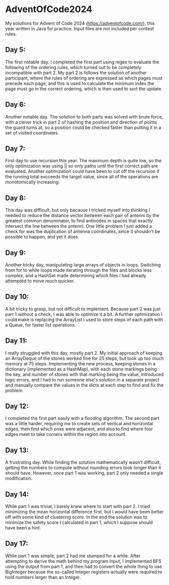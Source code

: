 # AdventOfCode2024
My solutions for Advent of Code 2024 (https://adventofcode.com/), this year written in Java for practice.
Input files are not included per contest rules.

## Day 5: 
The first notable day. I completed the first part using regex to evaluate the following of the ordering rules, which turned out to be completely incompatible with part 2. 
My part 2 is follows the solution of another participant, where the rules of ordering are expressed as which pages must precede each page, and this is used to calculate the minimum index the page must go in the correct ordering, which is then used to sort the update.

## Day 6:
Another notable day. The solution to both parts was solved with brute force, with a clever trick in part 2 of hashing the position and direction of points the guard turns at, so a position could be checked faster than putting it in a set of visited coordinates.

## Day 7:
First day to use recursion this year. The maximum depth is quite low, so the only optimization was using || so only paths until the first correct path are evaluated. Another optimization could have been to cut off the recursion if the running total excceeds the target value, since all of the operations are monotomically increasing.

## Day 8:
This day was difficult, but only because I tricked myself into thinking I needed to reduce the distance vector between each pair of antenni by the greatest common denominator, to find antinodes in spaces that exactly intersect the line between the antenni. One little problem I just added a check for was the duplication of antenna coordinates, since it shouldn't be possible to happen, and yet it does.

## Day 9:
Another tricky day, manipulating large arrays of objects in loops. Switching from for to while loops made iterating through the files and blocks less complex, and a HashSet made determining which files I had already attempted to move much quicker.

## Day 10: 
A bit tricky to grasp, but not difficult to implement. Because part 2 was just part 1 without a check, I was able to optimize it a bit. A further optimization I could make is replacing the ArrayList I used to store steps of each path with a Queue, for faster list operations.

## Day 11:
I really struggled with this day, mostly part 2. My initial approach of keeping an ArrayDeque<Long> of the stones worked fine for 25 steps, but took up too much memory at 75 steps. Implementing the new process, keeping stones in a dictionary (implemented as a HashMap), with each stone markings being the key, and number of stones with that marking being the value, introduced logic errors, and I had to run someone else's solution in a separate project and manually compare the values in the dicts at each step to find and fix the problem.

## Day 12:
I completed the first part easily with a flooding algorithm. The second part was a little harder, requiring me to create sets of vertical and horizontal edges, then find which ones were adjacent, and also to find where four edges meet to take corners within the region into account.

## Day 13:
A frustrating day. While finding the solution mathematically wasn't difficult, getting the numbers to compute without rounding errors took longer than it should have. However, once part 1 was working, part 2 only needed a single modification.

## Day 14:
While part 1 was trivial, I barely knew where to start with part 2. I tried minimizing the mean horizontal difference first, but I would have been better off with some kind of clustering score. In the end the solution was to minimize the safety score I calculated in part 1, which I suppose should have been a hint.

## Day 17:
While part 1 was simple, part 2 had me stumped for a while. After attempting to derive the math behind my program input, I implemented BFS using the output from part 1, and then had to convert the whole thing to use BigInteger because the so-called Integer registers actually were required to hold numbers larger than an Integer.
